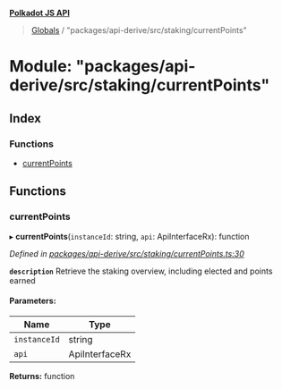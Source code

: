 **[Polkadot JS API](../README.md)**

> [Globals](../globals.md) / "packages/api-derive/src/staking/currentPoints"

# Module: "packages/api-derive/src/staking/currentPoints"

## Index

### Functions

* [currentPoints](_packages_api_derive_src_staking_currentpoints_.md#currentpoints)

## Functions

### currentPoints

▸ **currentPoints**(`instanceId`: string, `api`: ApiInterfaceRx): function

*Defined in [packages/api-derive/src/staking/currentPoints.ts:30](https://github.com/polkadot-js/api/blob/95c4f03bc/packages/api-derive/src/staking/currentPoints.ts#L30)*

**`description`** Retrieve the staking overview, including elected and points earned

#### Parameters:

Name | Type |
------ | ------ |
`instanceId` | string |
`api` | ApiInterfaceRx |

**Returns:** function
